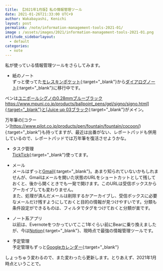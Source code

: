 ```yaml
---
title: 【2021年1月版】私の情報管理ツール
date: 2021-01-26T21:33:00 UTC+9
author: Wakabayashi, Kenichi
layout: post
permalink: /note/information-management-tools-2021-01/
image : /assets/images/2021/information-management-tools-2021-01.png
attitude_sidebarlayout:
  - default
categories:
  - note
---
```

私が使っている情報管理ツールをさらしてみます。

- 紙のノート  
ずっと使ってた[モレスキンポケット](https://www.moleskine.co.jp/){:target="_blank"}から[ダイアログノート](https://dialognotebook.com/){:target="_blank"}に移行中です。

ペンは[ユニボールシグノの0.28mmブルーブラックhttps://www.mpuni.co.jp/products/ballpoint_pens/gel/signo/signo.html]{:target="_blank"}と[Juice up 03ブラック](https://www.pilot.co.jp/products/pen/ballpen/gel_ink/juice_up/){:target="_blank"}がメイン。

万年筆の[コクーン]https://www.pilot.co.jp/products/pen/fountain/fountain/cocoon/){:target="_blank"}も持ってますが、最近は出番がない、レポートパッドも併用しているので、レポートパッドでは万年筆を復活させようかな。

- タスク管理  
[TickTick](https://ticktick.com/){:target="_blank"}使ってます。


- メール  
メールはずっと[Gmail](https://mail.google.com/){:target="_blank"}。あまり知られていないかもしれませんが、Gmailはメールを開いた状態のURLをショートカットとして残しておくと、後から開くときでも一発で開けます。このURLは受信ボックスからアーカイブしても変わりません。  
また、処理が済んだメールは削除するかアーカイブし、受信ボックスに必要なメールだけ残すようにしておくと目的の情報が見つけやすいです。分類も条件設定ができるものは、フィルタでタグをつけておくと分類が楽です。


- ノート系アプリ  
以前は、Evernoteをつかっていてここ1年ぐらい前にBearに乗り換えましたが、今は[Notion](https://www.notion.so){:target="_blank"}、現時点で最強の情報管理ツールです。


- 予定管理  
予定管理もずっと[Googleカレンダー](https://calendar.google.com/){:target="_blank"}

しょっちゅう変わるので、また変わったら更新します。とりあえず、2021年1月時点ということで。
